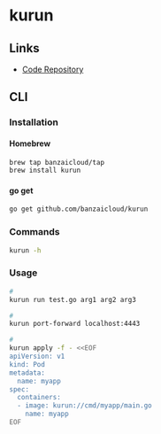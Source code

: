# kurun

## Links

- [Code Repository](https://github.com/banzaicloud/kurun)

## CLI

### Installation

#### Homebrew

```sh
brew tap banzaicloud/tap
brew install kurun
```

#### go get

```sh
go get github.com/banzaicloud/kurun
```

### Commands

```sh
kurun -h
```

### Usage

```sh
#
kurun run test.go arg1 arg2 arg3

#
kurun port-forward localhost:4443

#
kurun apply -f - <<EOF
apiVersion: v1
kind: Pod
metadata:
  name: myapp
spec:
  containers:
  - image: kurun://cmd/myapp/main.go
    name: myapp
EOF
```
